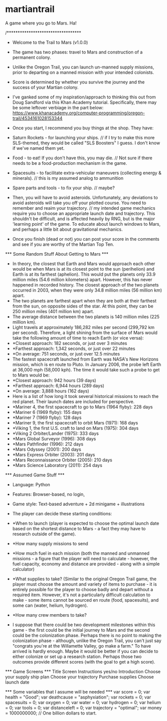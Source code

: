 # martiantrail
A game where you go to Mars.  Ha!


/**********************************
 * Welcome to the Trail to Mars (v1.0.0)
 * The game has two phases: travel to Mars and construction of a permanent colony.
 * Unlike the Oregon Trail, you can launch un-manned supply missions, prior to departing on a manned mission with your intended colonists.
 * Score is determined by whether you survive the journey and the success of your Martian colony.
 
 * I've ganked some of my inspiration/approach to thinking this out from Doug Sandford via this Khan Academy tutorial.  Specifically, there may be some leftover verbiage in the part below: https://www.khanacademy.org/computer-programming/oregon-trail/4534161028153344 

 * Once you start, I recommend you buy things at the shop. They have:
 * Saturn Rockets - for launching your ships. // if I try to make this more SLS-themed, they would be called "SLS Boosters" I guess.  I don't know if we've named them yet.
 * Food - to eat! If you don't have this, you may die. // Not sure if there needs to be a food-production mechanism in the game.  
 * Spacesuits - to facilitate extra-vehicular maneuvers (collecting energy & minerals). // this is my assumed analog to ammunition
 * Spare parts and tools - to fix your ship. // maybe?
 * Then, you will have to avoid asteroids.  Unfortunately, any deviations to avoid asteroids will take you off your plotted course.  You need to remember and reaim your trajectory. // my intended game mechanics require you to choose an appropriate launch date and trajectory.  This shouldn't be difficult, and is affected heavily by RNG, but is the major 'learning point' of the game.  To educate about launch windows to Mars, and perhaps a little bit about gravitational mechanics.
 * Once you finish (dead or not) you can post your score in the comments and see if you are worthy of the Martian Top Ten.
 
 
 *** Some Random Stuff About Getting to Mars ***
 * In theory, the closest that Earth and Mars would approach each other would be when Mars is at its closest point to the sun (perihelion) and Earth is at its farthest (aphelion). This would put the planets only 33.9 million miles (54.6 million kilometers) apart. However, this has never happened in recorded history. The closest approach of the two planets occurred in 2003, when they were only 34.8 million miles (56 million km) apart.
 * The two planets are farthest apart when they are both at their farthest from the sun, on opposite sides of the star. At this point, they can be 250 million miles (401 million km) apart.
 * The average distance between the two planets is 140 million miles (225 million km).
 * Light travels at approximately 186,282 miles per second (299,792 km per second). Therefore, a light shining from the surface of Mars would take the following amount of time to reach Earth (or vice versa):
 * *Closest approach: 182 seconds, or just over 3 minutes
 * *Farthest approach: 1,342 seconds, or just over 22 minutes
 * *On average: 751 seconds, or just over 12.5 minutes
 * The fastest spacecraft launched from Earth was NASA's New Horizons mission, which is en route to Pluto. In January 2006, the probe left Earth at 36,000 mph (58,000 kph). The time it would take such a probe to get to Mars would be:
 * *Closest approach: 942 hours (39 days)
 * *Farthest approach: 6,944 hours (289 days)
 * *On average: 3,888 hours (162 days)
 * Here is a list of how long it took several historical missions to reach the red planet. Their launch dates are included for perspective.
 * *Mariner 4, the first spacecraft to go to Mars (1964 flyby): 228 days
 * *Mariner 6 (1969 flyby): 155 days
 * *Mariner 7 (1969 flyby): 128 days
 * *Mariner 9, the first spacecraft to orbit Mars (1971): 168 days
 * *Viking 1, the first U.S. craft to land on Mars (1975): 304 days
 * *Viking 2 Orbiter/Lander (1975): 333 days
 * *Mars Global Surveyor (1996): 308 days
 * *Mars Pathfinder (1996): 212 days
 * *Mars Odyssey (2001):  200 days
 * *Mars Express Orbiter (2003): 201 days
 * *Mars Reconnaissance Orbiter (2005): 210 days
 * *Mars Science Laboratory (2011): 254 days
 
 
 *** Assumed Game Stuff ***
 * Language: Python
 * Features: Browser-based, no login, 
 * Game style: Text-based adventure + 2d minigame + illustrations
 * The player can decide these starting conditions: 
 * *When to launch (player is expected to choose the optimal launch date based on the shortest distance to Mars - a fact they may have to research outside of the game).
 * *How many supply missions to send
 * *How much fuel in each mission (both the manned and unmanned missions - a figure that the player will need to calculate - however, the fuel capacity, economy and distance are provided - along with a simple calculator)
 * *What supplies to take? (Similar to the original Oregon Trail game, the player must choose the amount and variety of items to purchase - it is entirely possible for the player to choose badly and depart without a required item.  However, it's not a particularly difficult calculation to make - some items cannot be sourced en route (food, spacesuits), and some can (water, helium, hydrogen).
 * *How many crew members to take?
 
 * I suppose that there could be two development milestones within this game - the first could be the initial journey to Mars and the second could be the colonization phase.  Perhaps there is no point to making the colonization phase - although, unlike the Oregon Trail, you can't just say "congrats you're at the Willamette Valley, go make a farm."  To have arrived is hardly enough.  Maybe it would be better if you can decide to either colonize or set up a research station.  Perhaps those two outcomes provide different scores (with the goal to get a high score).
 


*** Game Screens ***
Title Screen
Instructions yes/no
Introduction
Choose your supply ship plan
Choose your trajectory
Purchase supplies
Choose launch date


*** Some variables that I assume will be needed ***
var score = 0;
var health = "Good";
var deathcause = "asphyxiation";
var rockets = 0;
var spacesuits = 0;
var oxygen = 0;
var water = 0;
var hydrogen = 0;
var helium = 0;
var tools = 0;
var distanceleft = 0;
var trajectory = "optimal";
var money = 1000000000; // One billion dollars to start.
